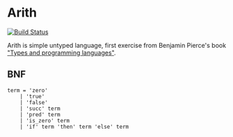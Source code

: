 # Arith

[![Build Status](https://travis-ci.org/sirikid/arith.svg?branch=master)][build_status]

Arith is simple untyped language, first exercise from Benjamin Pierce's book ["Types and programming languages"][tapl].

## BNF

	term = 'zero'
		| 'true'
		| 'false'
		| 'succ' term
		| 'pred' term
		| 'is_zero' term
		| 'if' term 'then' term 'else' term


[build_status]: https://travis-ci.org/sirikid/arith
[tapl]: https://www.cis.upenn.edu/~bcpierce/tapl/


